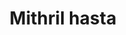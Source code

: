 ---
layout: item
title: Mithril hasta
item-id: 11373
datatable: true
id: 11373
name: "Mithril hasta"
members: true
lowalch: 338
highalch: 507
examine: "A mithril-tipped, one-handed hasta."
monsters:
  - id: 2918
    name: "Brutal green dragon"
    members: true
    combat_level: 227
    wiki_url: "https://oldschool.runescape.wiki/w/Brutal_green_dragon"
    drops:
      - quantity: "1"
        rarity: 0.0234375
        drop_requirements: null
  - id: 5566
    name: "Ferocious barbarian spirit"
    members: true
    combat_level: 166
    wiki_url: "https://oldschool.runescape.wiki/w/Ferocious_barbarian_spirit"
    drops:
      - quantity: "1"
        rarity: 0.015625
        drop_requirements: null
---